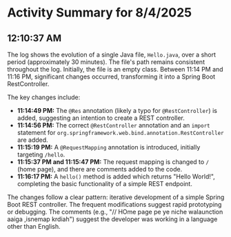 # Activity Summary for 8/4/2025

## 12:10:37 AM
The log shows the evolution of a single Java file, `Hello.java`, over a short period (approximately 30 minutes).  The file's path remains consistent throughout the log. Initially, the file is an empty class.  Between 11:14 PM and 11:16 PM, significant changes occurred, transforming it into a Spring Boot RestController.

The key changes include:

* **11:14:49 PM:** The `@Res` annotation (likely a typo for `@RestController`) is added, suggesting an intention to create a REST controller.
* **11:14:56 PM:**  The correct `@RestController` annotation and an `import` statement for `org.springframework.web.bind.annotation.RestController` are added.
* **11:15:19 PM:** A `@RequestMapping` annotation is introduced, initially targeting `/hello`.
* **11:15:37 PM and 11:15:47 PM:** The request mapping is changed to `/` (home page), and there are comments added to the code.
* **11:16:17 PM:** A `hello()` method is added which returns "Hello World!", completing the basic functionality of a simple REST endpoint.


The changes follow a clear pattern: iterative development of a simple Spring Boot REST controller.  The frequent modifications suggest rapid prototyping or debugging.  The comments (e.g., "// HOme page pe ye niche walaunction aaiga ,isnemap krdiah") suggest the developer was working in a language other than English.
